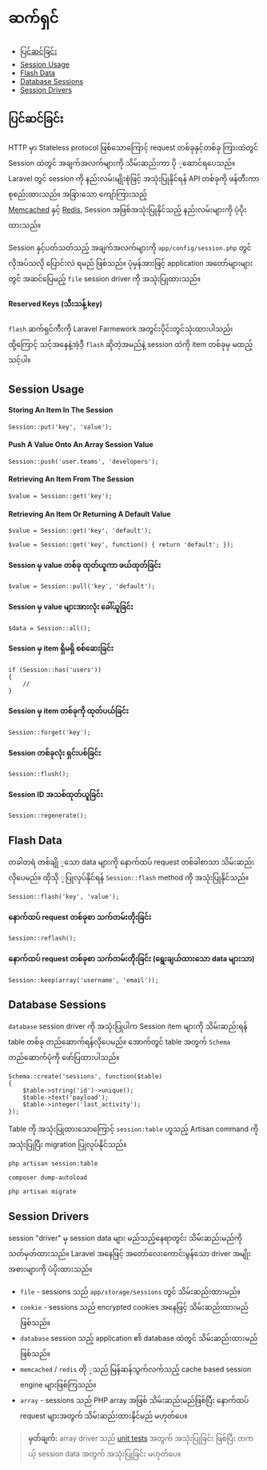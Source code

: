 # ဆက်ရှင်

- [ပြင်ဆင်ခြင်း](#configuration)
- [Session Usage](#session-usage)
- [Flash Data](#flash-data)
- [Database Sessions](#database-sessions)
- [Session Drivers](#session-drivers)

<a name="configuration"></a>
## ပြင်ဆင်ခြင်း

HTTP မှာ Stateless protocol ဖြစ်သောကြောင့် request တစ်ခုနှင့်တစ်ခု ကြားထဲတွင် Session ထဲတွင် အချက်အလက်များကို သိမ်းဆည်းကာ ပို ့ဆောင်ရပေသည်။ Laravel တွင် session ကို နည်းလမ်းမျိုးစုံဖြင့် အသုံးပြုနိုင်ရန် API တစ်ခုကို ဖန်တီးကာ စုစည်းထားသည်။ အခြားသော ကျော်ကြားသည့်  
[Memcached](http://memcached.org) နှင့် [Redis](http://redis.io), Session အဖြစ်အသုံးပြုနိုင်သည့် နည်းလမ်းများကို ပံ့ပိုးထားသည်။

Session နှင့်ပတ်သတ်သည့် အချက်အလက်များကို `app/config/session.php` တွင် လိုအပ်သလို ပြောင်းလဲ ရမည် ဖြစ်သည်။ ပုံမှန်အားဖြင့် application အတော်များများတွင် အဆင်ပြေမည့် `file` session driver ကို အသုံးပြုထားသည်။

#### Reserved Keys (သီးသန့် key)


`flash` ဆက်ရှင်ကီးကို Laravel Farmework အတွင်းပိုင်းတွင်သုံးထားပါသည်၊ ထို့ကြောင့်  သင့်အနေနဲ့အဲ့ဒီ့ `flash` ဆိုတဲ့အမည်နဲ့  session ထဲကို item တစ်ခုမှ မထည့်သင့်ပါ။

<a name="session-usage"></a>
## Session Usage

#### Storing An Item In The Session

	Session::put('key', 'value');

#### Push A Value Onto An Array Session Value

	Session::push('user.teams', 'developers');

#### Retrieving An Item From The Session

	$value = Session::get('key');

#### Retrieving An Item Or Returning A Default Value

	$value = Session::get('key', 'default');

	$value = Session::get('key', function() { return 'default'; });

#### Session မှ value တစ်ခု ထုတ်ယူကာ ဖယ်ထုတ်ခြင်း

	$value = Session::pull('key', 'default');

#### Session မှ value များအားလုံး ခေါ်ယူခြင်း

	$data = Session::all();

#### Session မှ item ရှိမရှိ စစ်ဆေးခြင်း

	if (Session::has('users'))
	{
		//
	}

#### Session မှ item တစ်ခုကို ထုတ်ပယ်ခြင်း

	Session::forget('key');

#### Session တစ်ခုလုံး ရှင်းပစ်ခြင်း

	Session::flush();

#### Session ID အသစ်ထုတ်ယူခြင်း

	Session::regenerate();

<a name="flash-data"></a>
## Flash Data

တခါတရံ  တစ်ချို  ့သော data များကို နောက်ထပ် request တစ်ခါစာသာ သိမ်းဆည်းလိုပေမည်။ ထိုသို ့ပြုလုပ်နိုင်ရန် `Session::flash` method ကို အသုံးပြုနိုင်သည်။

	Session::flash('key', 'value');

#### နောက်ထပ် request တစ်ခုစာ သက်တမ်းတိုးခြင်း

	Session::reflash();

#### နောက်ထပ် request တစ်ခုစာ သက်တမ်းတိုးခြင်း  (ရွေးချယ်ထားသော data များသာ) 

	Session::keep(array('username', 'email'));

<a name="database-sessions"></a>
## Database Sessions


`database` session driver ကို အသုံးပြုပါက Session item များကို သိမ်းဆည်းရန် table တစ်ခု တည်ဆောက်ရန်လိုပေမည်။ အောက်တွင်  table အတွက် `Schema` တည်ဆောက်ပုံကို ဖော်ပြထားပါသည်။

	Schema::create('sessions', function($table)
	{
		$table->string('id')->unique();
		$table->text('payload');
		$table->integer('last_activity');
	});

	
Table ကို အသုံးပြုထားသောကြောင့် `session:table` ဟူသည့် Artisan command ကို အသုံးပြုပြီး migration ပြုလုပ်နိုင်သည်။


	php artisan session:table

	composer dump-autoload

	php artisan migrate

<a name="session-drivers"></a>
## Session Drivers

session "driver" မှ session data များ မည်သည့်နေရာတွင်း သိမ်းဆည်းမည်ကို သတ်မှတ်ထားသည်။  Laravel အနေဖြင့် အတော်လေးကောင်းမွန်သော driver အမျိုးအစားများကို ပံပိုးထားသည်။

- `file` - sessions သည် `app/storage/sessions` တွင် သိမ်းဆည်းထားမည်။
- `cookie` - sessions သည် encrypted cookies အနေဖြင့် သိမ်းဆည်းထားမည် ဖြစ်သည်။
- `database` session သည့် application ၏ database ထဲတွင် သိမ်းဆည်းထားမည် ဖြစ်သည်။
- `memcached` / `redis` တို ့သည် မြန်ဆန်သွက်လက်သည့် cache based session engine များဖြစ်ကြသည်။
- `array` - sessions သည် PHP array အဖြစ် သိမ်းဆည်းမည်ဖြစ်ပြီး နောက်ထပ် request များအတွက် သိမ်းဆည်းထားနိုင်မည် မဟုတ်ပေ။


> **မှတ်ချက်:**  array driver သည် [unit tests](testing.md) အတွက် အသုံးပြုခြင်း ဖြစ်ပြီး တကယ့် session data အတွက် အသုံးပြုခြင်း မဟုတ်ပေ။


